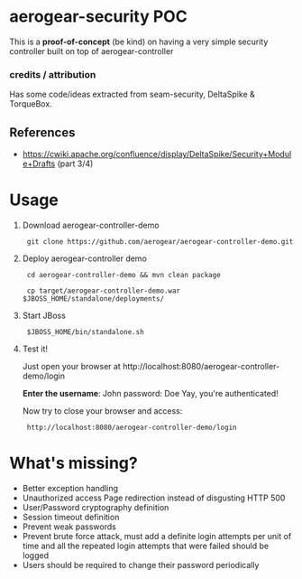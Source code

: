 # aerogear-security POC

This is a **proof-of-concept** (be kind) on having a very simple security controller built on top of aerogear-controller

### credits / attribution

Has some code/ideas extracted from seam-security, DeltaSpike & TorqueBox.

## References 

* https://cwiki.apache.org/confluence/display/DeltaSpike/Security+Module+Drafts (part 3/4)

# Usage

1. Download aerogear-controller-demo
	
        git clone https://github.com/aerogear/aerogear-controller-demo.git
	
2. Deploy aerogear-controller demo

        cd aerogear-controller-demo && mvn clean package
	
	    cp target/aerogear-controller-demo.war $JBOSS_HOME/standalone/deployments/
	
3. Start JBoss
	
	    $JBOSS_HOME/bin/standalone.sh
	
4. Test it!
	
	Just open your browser at http://localhost:8080/aerogear-controller-demo/login
	
	**Enter the username**: John password: Doe
	Yay, you're authenticated!
	
	Now try to close your browser and access: 
	
	    http://localhost:8080/aerogear-controller-demo/login
	
# What's missing?

* Better exception handling
* Unauthorized access Page redirection instead of disgusting HTTP 500
* User/Password cryptography definition
* Session timeout definition
* Prevent weak passwords
* Prevent brute force attack, must add a definite login attempts per unit of time and all the repeated login attempts that were failed should be logged
* Users should be required to change their password periodically
